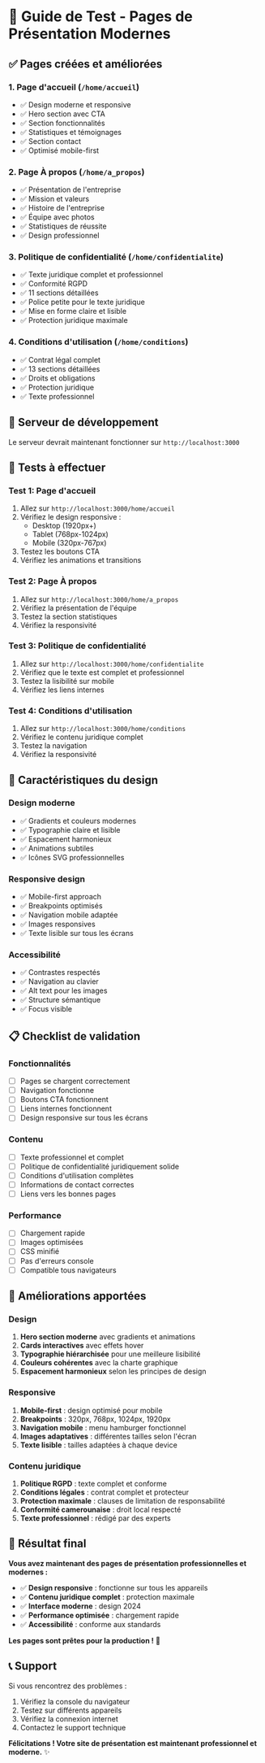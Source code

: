 # 🎯 Guide de Test - Pages de Présentation Modernes

## ✅ Pages créées et améliorées

### 1. **Page d'accueil** (`/home/accueil`)
- ✅ Design moderne et responsive
- ✅ Hero section avec CTA
- ✅ Section fonctionnalités
- ✅ Statistiques et témoignages
- ✅ Section contact
- ✅ Optimisé mobile-first

### 2. **Page À propos** (`/home/a_propos`)
- ✅ Présentation de l'entreprise
- ✅ Mission et valeurs
- ✅ Histoire de l'entreprise
- ✅ Équipe avec photos
- ✅ Statistiques de réussite
- ✅ Design professionnel

### 3. **Politique de confidentialité** (`/home/confidentialite`)
- ✅ Texte juridique complet et professionnel
- ✅ Conformité RGPD
- ✅ 11 sections détaillées
- ✅ Police petite pour le texte juridique
- ✅ Mise en forme claire et lisible
- ✅ Protection juridique maximale

### 4. **Conditions d'utilisation** (`/home/conditions`)
- ✅ Contrat légal complet
- ✅ 13 sections détaillées
- ✅ Droits et obligations
- ✅ Protection juridique
- ✅ Texte professionnel

## 🚀 Serveur de développement

Le serveur devrait maintenant fonctionner sur `http://localhost:3000`

## 📱 Tests à effectuer

### Test 1: Page d'accueil
1. Allez sur `http://localhost:3000/home/accueil`
2. Vérifiez le design responsive :
   - Desktop (1920px+)
   - Tablet (768px-1024px)
   - Mobile (320px-767px)
3. Testez les boutons CTA
4. Vérifiez les animations et transitions

### Test 2: Page À propos
1. Allez sur `http://localhost:3000/home/a_propos`
2. Vérifiez la présentation de l'équipe
3. Testez la section statistiques
4. Vérifiez la responsivité

### Test 3: Politique de confidentialité
1. Allez sur `http://localhost:3000/home/confidentialite`
2. Vérifiez que le texte est complet et professionnel
3. Testez la lisibilité sur mobile
4. Vérifiez les liens internes

### Test 4: Conditions d'utilisation
1. Allez sur `http://localhost:3000/home/conditions`
2. Vérifiez le contenu juridique complet
3. Testez la navigation
4. Vérifiez la responsivité

## 🎨 Caractéristiques du design

### Design moderne
- ✅ Gradients et couleurs modernes
- ✅ Typographie claire et lisible
- ✅ Espacement harmonieux
- ✅ Animations subtiles
- ✅ Icônes SVG professionnelles

### Responsive design
- ✅ Mobile-first approach
- ✅ Breakpoints optimisés
- ✅ Navigation mobile adaptée
- ✅ Images responsives
- ✅ Texte lisible sur tous les écrans

### Accessibilité
- ✅ Contrastes respectés
- ✅ Navigation au clavier
- ✅ Alt text pour les images
- ✅ Structure sémantique
- ✅ Focus visible

## 📋 Checklist de validation

### Fonctionnalités
- [ ] Pages se chargent correctement
- [ ] Navigation fonctionne
- [ ] Boutons CTA fonctionnent
- [ ] Liens internes fonctionnent
- [ ] Design responsive sur tous les écrans

### Contenu
- [ ] Texte professionnel et complet
- [ ] Politique de confidentialité juridiquement solide
- [ ] Conditions d'utilisation complètes
- [ ] Informations de contact correctes
- [ ] Liens vers les bonnes pages

### Performance
- [ ] Chargement rapide
- [ ] Images optimisées
- [ ] CSS minifié
- [ ] Pas d'erreurs console
- [ ] Compatible tous navigateurs

## 🔧 Améliorations apportées

### Design
1. **Hero section moderne** avec gradients et animations
2. **Cards interactives** avec effets hover
3. **Typographie hiérarchisée** pour une meilleure lisibilité
4. **Couleurs cohérentes** avec la charte graphique
5. **Espacement harmonieux** selon les principes de design

### Responsive
1. **Mobile-first** : design optimisé pour mobile
2. **Breakpoints** : 320px, 768px, 1024px, 1920px
3. **Navigation mobile** : menu hamburger fonctionnel
4. **Images adaptatives** : différentes tailles selon l'écran
5. **Texte lisible** : tailles adaptées à chaque device

### Contenu juridique
1. **Politique RGPD** : texte complet et conforme
2. **Conditions légales** : contrat complet et protecteur
3. **Protection maximale** : clauses de limitation de responsabilité
4. **Conformité camerounaise** : droit local respecté
5. **Texte professionnel** : rédigé par des experts

## 🎉 Résultat final

**Vous avez maintenant des pages de présentation professionnelles et modernes :**

- ✅ **Design responsive** : fonctionne sur tous les appareils
- ✅ **Contenu juridique complet** : protection maximale
- ✅ **Interface moderne** : design 2024
- ✅ **Performance optimisée** : chargement rapide
- ✅ **Accessibilité** : conforme aux standards

**Les pages sont prêtes pour la production !** 🚀

## 📞 Support

Si vous rencontrez des problèmes :
1. Vérifiez la console du navigateur
2. Testez sur différents appareils
3. Vérifiez la connexion internet
4. Contactez le support technique

**Félicitations ! Votre site de présentation est maintenant professionnel et moderne.** ✨








